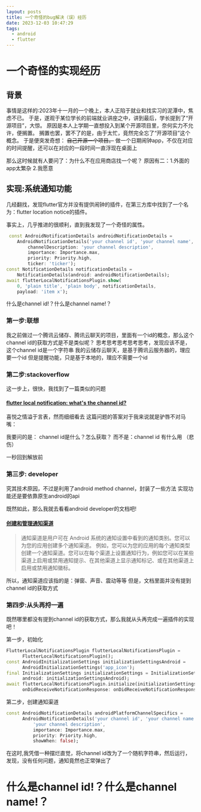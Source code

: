 ```yaml
---
layout: posts
title: 一个奇怪的bug解决（误）经历
date: 2023-12-03 10:47:29
tags:
  - android
  - flutter
---
```


# 一个奇怪的实现经历

## 背景

事情是这样的:2023年十一月的一个晚上，本人正陷于就业和找实习的泥潭中，焦虑不已。
于是，遂观于某位学长的前端就业讲座之中，讲到最后，学长提到了“开源项目”，大惊。
原因是本人上学期一直想投入到某个开源项目里，奈何实力不允许，便搁置。
搁置也罢，罢不了的是，由于太忙，竟然完全忘了“开源项目”这个概念。
于是便突发奇想：
~~自己开源一个项目。~~
做一个日期闹钟app，不仅在对应的时间提醒，还可以在对应的一段时间一直浮现在桌面上

那么这时候就有人要问了：为什么不在应用商店找一个呢？
原因有二：1.外面的app太繁杂 2.我愿意

## 实现:系统通知功能

几经翻找，发现flutter官方并没有提供闹钟的插件，在第三方库中找到了一个名为：flutter location notice的插件。

事实上，几乎推进的很顺利，直到我发现了一个奇怪的属性。

```dart
 const AndroidNotificationDetails androidNotificationDetails =
    AndroidNotificationDetails('your channel id', 'your channel name',
        channelDescription: 'your channel description',
        importance: Importance.max,
        priority: Priority.high,
        ticker: 'ticker');
const NotificationDetails notificationDetails =
    NotificationDetails(android: androidNotificationDetails);
await flutterLocalNotificationsPlugin.show(
    0, 'plain title', 'plain body', notificationDetails,
    payload: 'item x');
```

什么是channel id!？什么是channel name!？

### 第一步:联想

我之前做过一个腾讯云储存、腾讯云聊天的项目，里面有一个id的概念，那么这个channel id的获取方式是不是类似呢？
思考思考思考思考思考，发现应该不是，这个channel id是一个字符串
我的云储存云聊天，是基于腾讯云服务器的，理应要一个id
但是提醒功能，只是基于本地的，理应不需要一个id

### 第二步:stackoverflow

这一步上，很快，我找到了一篇类似的问题

#### [flutter local notification: what's the channel id?](https://stackoverflow.com/questions/53803552/flutter-local-notification-whats-the-channel-id)

喜悦之情溢于言表，然而细细看去
这篇问题的答案对于我来说就是驴唇不对马嘴：

我要问的是： channel id是什么？怎么获取？
而不是：channel id 有什么用
（悲伤）

一秒回到解放前

### 第三步: developer

究其技术原因，不过是利用了android method channel，封装了一些方法
实现功能还是要依靠原生android的api

既然如此，那么我就去看看android developer的文档吧!

#### [创建和管理通知渠道](https://developer.android.com/training/notify-user/channels?hl=zh-cn#CreateChannel)

> 通知渠道是用户可在 Android 系统的通知设置中看到的通知类别。您可以为您的应用创建多个通知渠道。
> 例如，您可以为您的应用的每个通知类型创建一个通知渠道。您可以在每个渠道上设置通知行为，例如您可以在某些渠道上启用或禁用通知提示、在其他渠道上显示通知标记、或在其他渠道上启用或禁用通知徽标。

所以，通知渠道应该指的是：弹窗、声音、震动等等
但是，文档里面并没有提到channel id的获取方式

### 第四步:从头再捋一遍

既然哪里都没有提到channel id的获取方式，那么我就从头再完成一遍插件的实现吧！

第一步，初始化

```Dart
FlutterLocalNotificationsPlugin flutterLocalNotificationsPlugin =
      FlutterLocalNotificationsPlugin();
const AndroidInitializationSettings initializationSettingsAndroid =
      AndroidInitializationSettings('app_icon');
final InitializationSettings initializationSettings = InitializationSettings(
      android: initializationSettingsAndroid);
await flutterLocalNotificationsPlugin.initialize(initializationSettings,
      onDidReceiveNotificationResponse: onDidReceiveNotificationResponse);
```

第二步，创建通知渠道

```Dart
const AndroidNotificationDetails androidPlatformChannelSpecifics =
      AndroidNotificationDetails('your channel id', 'your channel name',
          'your channel description',
          importance: Importance.max,
          priority: Priority.high,
          showWhen: false);
```

在这时,我凭借一种摆烂直觉，将channel id改为了一个随机字符串，然后运行，发现，没有任何问题，通知竟然也正常弹出了

# 什么是channel id!？什么是channel name!？

